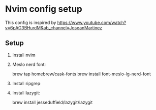 # Nvim config setup

This config is inspired by https://www.youtube.com/watch?v=6pAG3BHurdM&ab_channel=JoseanMartinez

## Setup

1. Install nvim

1. Meslo nerd font:

   brew tap homebrew/cask-fonts
   brew install font-meslo-lg-nerd-font

1. Install ripgrep

1. Install lazygit:

   brew install jesseduffield/lazygit/lazygit
